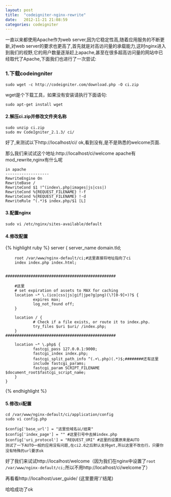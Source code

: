 ```yaml
---
layout: post
title:  "codeigniter-nginx-rewrite"
date:   2012-11-21 21:08:59
categories: codeigniter
---
```


一直以来都使用Apache作为web server,因为它稳定性高,随着应用服务的不断更新,对web server的要求也更高了,首先就是对高访问量的承载能力,这时nginx进入到我们的视野,它的用户数量逐渐赶上apache,甚至在很多超高访问量的网站中已经取代了Apache,下面我们也进行了一次尝试:
<!--more-->
### 1.下载codeingniter

	sudo wget -c http://codeigniter.com/download.php -O ci.zip

wget是个下载工具，如果没有安装请执行下面语句:

	sudo apt-get install wget

#### 2.解压ci.zip并修改文件夹名称

	sudo unzip ci.zip
	sudo mv CodeIgniter_2.1.3/ ci/

好了,来测试以下http://localhost/ci/
ok,看到没有,是不是熟悉的welcome页面.

那么我们来试试这个地址:http://localhost/ci/welcome
apache有mod_rewrite,nginx有什么呢
	
	in apache
	-------------------
	RewriteEngine On
	RewriteBase /
	RewriteCond $1 !^(index\.php|images|js|css|)
	RewriteCond %{REQUEST_FILENAME} !-f
	RewriteCond %{REQUEST_FILENAME} !-d
	RewriteRule ^(.*)$ index.php/$1 [L]

#### 3.配置nginx
	sudo vi /etc/nginx/sites-available/default

#### 4.修改配置
{% highlight ruby %}
	server {
        server_name domain.tld;
 
        root /var/www/nginx-default/ci;#这里直接将地址指向了ci
        index index.php index.html;
 
        
    ################################################

        #这里
        # set expiration of assets to MAX for caching
        location ~* \.(ico|css|js|gif|jpe?g|png)(\?[0-9]+)?$ {
                expires max;
                log_not_found off;
        }

        location / {
                # Check if a file exists, or route it to index.php.
                try_files $uri $uri/ /index.php;
        }
    ################################################

        location ~* \.php$ {
                fastcgi_pass 127.0.0.1:9000;
                fastcgi_index index.php;
                fastcgi_split_path_info ^(.+\.php)(.*)$;########还有这里
                include fastcgi_params;
                fastcgi_param SCRIPT_FILENAME $document_root$fastcgi_script_name;
        }
	}
{% endhighlight %}
#### 5.修改ci配置
	cd /var/www/nginx-default/ci/application/config
	sudo vi config.php

    $config['base_url'] = "这里些域名以/结束"
    $config['index_page'] = "" #这里引号中去掉index.php
    $config['uri_protocol'] = "REQUEST_URI" #这里的设置原来是AUTO
    测试了一下AUTO一般的应用没有问题,在ci2.0之后默认支持get,所以这里不改也行，只要你没有特殊的url要求ok

好了我们来试试http://localhost/welcome（因为我们在nginx中设置了`root /var/www/nginx-default/ci;`所以不用http://localhost/ci/welcome了）

再看看http://localhost/user_guide/  (这里要用'/'结尾)

哈哈成功了ok
